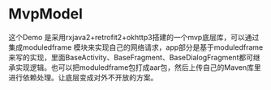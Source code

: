 # MvpModel
这个Demo 是采用rxjava2+retrofit2+okhttp3搭建的一个mvp底层库，可以通过集成moduledframe 模块来实现自己的网络请求，app部分是基于moduledframe来写的实现，里面BaseActivity、BaseFragment、BaseDialogFragment都可继承实现逻辑。也可以把moduledframe包打成aar包，然后上传自己的Maven库里进行依赖处理。让底层变成对外不开放的方案。
